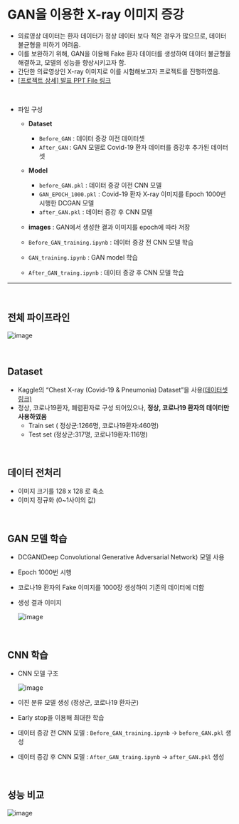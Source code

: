 # GAN을 이용한 X-ray 이미지 증강

- 의료영상 데이터는 환자 데이터가 정상 데이터 보다 적은 경우가 많으므로, 데이터 불균형을 피하기 어려움.  
- 이를 보완하기 위해, GAN을 이용해 Fake 환자 데이터를 생성하여 데이터 불균형을 해결하고, 모델의 성능을 향상시키고자 함.  
- 간단한 의료영상인 X-ray 이미지로 이를 시험해보고자 프로젝트를 진행하였음.
- [[프로젝트 상세] 발표 PPT File 링크](https://drive.google.com/file/d/1ydedY4Mka50gqSV0BWeCwzuCpkmydjuz/view?usp=sharing)
<br>

- 파일 구성
  - **Dataset**
    - `Before_GAN` : 데이터 증강 이전 데이터셋
    - `After_GAN` : GAN 모델로 Covid-19 환자 데이터를 증강후 추가된 데이터셋
  - **Model**
    - `before_GAN.pkl` : 데이터 증강 이전 CNN 모델
    - `GAN_EPOCH_1000.pkl` : Covid-19 환자 X-ray 이미지를 Epoch 1000번 시행한 DCGAN 모델
    - `after_GAN.pkl` : 데이터 증강 후 CNN 모델

  - **images** : GAN에서 생성한 결과 이미지를 epoch에 따라 저장

  - `Before_GAN_training.ipynb` : 데이터 증강 전 CNN 모델 학습
  - `GAN_training.ipynb` : GAN model 학습
  - `After_GAN_traing.ipynb` : 데이터 증강 후 CNN 모델 학습
---
<br>

## 전체 파이프라인
![image](https://user-images.githubusercontent.com/77204538/166177996-51fc7ccf-6ebb-43a6-a285-3dc603689ff8.png)

<br>


## Dataset
- Kaggle의 “Chest X-ray (Covid-19 & Pneumonia) Dataset”을 사용[(데이터셋 링크)](https://www.kaggle.com/djibybalde/dcgan-keras-chest-x-ray-images)
- 정상, 코로나19환자, 폐렴환자로 구성 되어있으나, __정상, 코로나19 환자의 데이터만 사용하였음__
  - Train set ( 정상군:1266명, 코로나19환자:460명)
  - Test set (정상군:317명, 코로나19환자:116명)

<br>

## 데이터 전처리
- 이미지 크기를 128 x 128 로 축소
- 이미지 정규화 (0~1사이의 값)

<br>

## GAN 모델 학습
- DCGAN(Deep Convolutional Generative Adversarial Network) 모델 사용
- Epoch 1000번 시행
- 코로나19 환자의 Fake 이미지를 1000장 생성하여 기존의 데이터에 더함
- 생성 결과 이미지

  ![image](https://user-images.githubusercontent.com/77204538/166178892-5c2f7e9a-1edd-428a-8b3e-3d35d032980e.png)


<br>

## CNN 학습
- CNN 모델 구조

  ![image](https://user-images.githubusercontent.com/77204538/166178321-88453258-5704-42e6-a6c4-a1f750364038.png)
  
- 이진 분류 모델 생성 (정상군, 코로나19 환자군)
- Early stop을 이용해 최대한 학습
- 데이터 증강 전 CNN 모델 : `Before_GAN_training.ipynb` -> `before_GAN.pkl` 생성
- 데이터 증강 후 CNN 모델 : `After_GAN_traing.ipynb` -> `after_GAN.pkl` 생성

<br>

## 성능 비교
![image](https://user-images.githubusercontent.com/77204538/166179042-cdd394fd-81f4-4588-90a9-6f181b0ab8b1.png)


